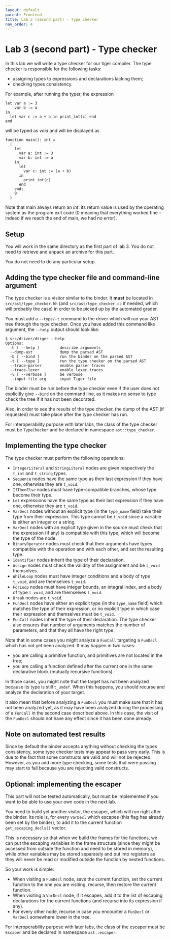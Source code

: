 ```yaml
---
layout: default
parent: Frontend
title: Lab 3 (second part) - Type checker
nav_order: 4
---
```

# Lab 3 (second part) - Type checker

In this lab we will write a type checker for our tiger compiler.
The type checker is responsible for the following tasks:

- assigning types to expressions and declarations lacking them;
- checking types consistency.

For example, after running the typer, the expression

```
let var a := 3
    var b := a
in
  let var c := a + b in print_int(c) end
end
```

will be typed as *void* and will be displayed as

```
function main(): int =
  (
    let
      var a: int := 3
      var b: int := a
    in
      let
        var c: int := (a + b)
      in
        print_int(c)
      end
    end;
    0
  )
```

Note that main always return an *int*: its return value is used by the operating system as the program exit code (0 meaning that everything worked fine – indeed if we reach the end of main, we had no error).

Setup
-----

You will work in the same directory as the first part of lab 3. You do
not need to retrieve and unpack an archive for this part.

You do not need to do any particular setup.

Adding the type checker file and command-line argument
------------------------------------------------------

The type checker is a visitor similar to the binder. It **must** be
located in `src/ast/type_checker.hh` (and `src/ast/type_checker.cc`
if needed, which will probably the case) in order to be picked up
by the automated grader.

You must add a `--type/-t` command to the driver which will
run your AST tree through the type checker. Once you have added
this command like argument, the `--help` output should look like:

```
$ src/driver/dtiger --help
Options:
  -h [ --help ]         describe arguments
  --dump-ast            dump the parsed AST
  -b [ --bind ]         run the binder on the parsed AST
  -t [ --type ]         run the type checker on the parsed AST
  --trace-parser        enable parser traces
  --trace-lexer         enable lexer traces
  -v [ --verbose ]      be verbose
  --input-file arg      input Tiger file
```

The binder must be run before the type checker even if
the user does not explicitly give `--bind` on the command line,
as it makes no sense to type check the tree if it has not been decorated.

Also, in order to see the results of the type checker, the dump of the AST
(if requested) must take place after the type checker has run.

For interoperability purpose with later labs, the class of the type checker
must be `TypeChecker` and be declared in namespace `ast::type_checker`.

Implementing the type checker
-----------------------------

The type checker must perform the following operations:

- `IntegerLiteral` and `StringLiteral` nodes are given respectively
  the `t_int` and `t_string` types.
- `Sequence` nodes have the same type as their last expression
  if they have one, otherwise they are `t_void`.
- `IfThenElse` nodes must have type-compatible branches,
  whose type become their type.
- `Let` expressions have the same type as their last expression
  if they have one, otherwise they are `t_void`.
- `VarDecl` nodes without an explicit type (in the `type_name` field) take their type from
  their expression. This type cannot be `t_void` since a variable
  is either an integer or a string.
- `VarDecl` nodes with an explicit type given in the source
  must check that the expression (if any) is compatible with this type,
  which will become the type of the node.
- `BinaryOperator` nodes must check that their arguments have
  types compatible with the operation and with each other, and
  set the resulting type.
- `Identifier` nodes inherit the type of their declaration.
- `Assign` nodes must check the validity of the assignment
  and be `t_void` themselves.
- `WhileLoop` nodes must have integer conditions and a body of type
  `t_void`, and are themselves `t_void`.
- `ForLoop` nodes must have integer bounds, an integral index, and
  a body of type `t_void`, and are themselves `t_void`.
- `Break` nodes are `t_void`.
- `FunDecl` nodes have either an explicit type (in the `type_name` field)
  which matches the type of their expression, or no explicit type in which
  case their expression and themselves must be `t_void`.
- `FunCall` nodes inherit the type of their declaration. The type checker
  also ensures that number of arguments matches the number of parameters,
  and that they all have the right type.

Note that in some cases you might analyze a `FunCall` targeting
a `FunDecl` which has not yet been analyzed. It may happen in two
cases:

- you are calling a primitive function, and primitives are not located
  in the tree;
- you are calling a function defined after the current one in the
  same declarative block (mutually recursive functions).

In those cases, you might note that the target has not been analyzed
because its type is still `t_undef`. When this happens, you should
recurse and analyze the declaration of your target.

It also mean that before analyzing a `FunDecl` you must make sure
that it has not been analyzed yet, as it may have been analyzed
during the processing of a `FunCall` in the second case described
above. In this case, the visit of the `FunDecl` should not have
any effect since it has been done already.

Note on automated test results
------------------------------

Since by default the binder accepts anything without checking
the types consistency, some type checker tests may appear to pass very
early. This is due to the fact that some constructs are valid and will
not be rejected. However, as you add more type checking, some tests
that were passing may start to fail because you are rejecting valid
constructs.

Optional: implementing the escaper
----------------------------------

This part will not be tested automatically, but must be implemented if you
want to be able to use your own code in the next lab.

You need to build yet another visitor, the escaper, which will run right
after the binder. Its role is, for every `VarDecl` which escapes (this flag
has already been set by the binder), to add it to the current function
`get_escaping_decls()` vector.

This is necessary so that when we build the frames for the functions, we
can put the escaping variables in the frame structure (since they might
be accessed from outside the function and need to be stored in memory),
while other variables may be stored separately and put into registers
as they will never be read or modified outside the function by nested functions.

So your work is simple:

- When visiting a `FunDecl` node, save the current function, set the
  current function to the one you are visiting, recurse, then restore
  the current function.
- When visiting a `VarDecl` node, if it escapes, add it to the list of
  escaping declarations for the current functions (and recurse into its
  expression if any).
- For every other node, recurse in case you encounter a `FunDecl` or
  `VarDecl` somewhere lower in the tree.

For interoperability purpose with later labs, the class of the escaper
must be `Escaper` and be declared in namespace `ast::escaper`.

